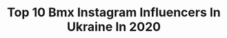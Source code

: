 ---
title: Top 10 Bmx Instagram Influencers In Ukraine In 2020
description: >-
  Find top bmx Instagram influencers in Ukraine in 2020. Most popular hashtags: #bmxrider #redbull #onsomeshit #thecomeupbmx.
platform: Instagram
profiles:
  - username: "predelformat"
    fullname: >-
      ПРЕДЕЛЬНЫЙ
    location: "Ukraine"
    followers: 9095
    engagement: 1616
    commentsToLikes: 0.139162
    id: ck5c8jls99mkq0i11x3yp0hdn
    verified: false
    hashtags: "#vans, #gsportbmx, #kendamausa, #bsdforever"
  - username: "joinerdennis"
    fullname: >-
      Денис Столяров
    location: "Ukraine"
    followers: 10741
    engagement: 1744
    commentsToLikes: 0.050673
    id: ckap7mqezknut0i78pgc1hk5p
    verified: false
    hashtags: "#bmx, #bigtoysshop, #sectacrewbmx"
  - username: "dima_zaiycev"
    fullname: >-
      Дима Зайцев
    location: "Ukraine"
    followers: 6910
    engagement: 3144
    commentsToLikes: 0.048756
    id: ck8t40cq754ch0j78s59nzsti
    verified: false
    hashtags: "#bmxcrash, #instagram, #crash, #bmxisfun"
  - username: "bod_fatman"
    fullname: >-
      🏠 XATA ⛪️
    location: "Ukraine"
    followers: 28223
    engagement: 2905
    commentsToLikes: 0.034718
    id: ck6ubps0nazh20j71sw5q4uo3
    verified: false
    hashtags: "#onsomeshit, #bottlecapchallenge, #challenge, #area51"
  - username: "nesterov_stn"
    fullname: >-
      Andrew Nesterov
    location: "Ukraine"
    followers: 5809
    engagement: 3790
    commentsToLikes: 0.033796
    id: ck8szhquqohuj0j78ni406zk0
    verified: false
    hashtags: "#satanshop, #deadlinecrew, #vx2100, #bmxphotography"
  - username: "alexander_shurva"
    fullname: >-
      Александр Руденко / Шурва
    location: "Ukraine"
    followers: 33049
    engagement: 1186
    commentsToLikes: 0.034937
    id: ck8szhqghohta0j78wm32g4rz
    verified: false
    hashtags: "#barcelona, #dreamtrickwithshurva"
  - username: "zhenya.ovcharuk"
    fullname: >-
      Женя Овчарук
    location: "Ukraine"
    followers: 20537
    engagement: 1161
    commentsToLikes: 0.034622
    id: ck8t40c3b548q0j786t601nzk
    verified: false
    hashtags: "#crashchallange, #bmxdirtjumps, #bmxs, #virus"
  - username: "theyurbasshow"
    fullname: >-
      Yurii Illushchenko
    location: "Ukraine"
    followers: 7147
    engagement: 1180
    commentsToLikes: 0.047116
    id: ck5cjwjq5vnb80i11gplqvmmj
    verified: false
    hashtags: "#ukraine, #sport, #paradise, #redbmxco"
  - username: "dima_zurabyants"
    fullname: >-
      ДИМА ЗУРАБЬЯНЦ 🇺🇦
    location: "Ukraine"
    followers: 13600
    engagement: 1152
    commentsToLikes: 0.026099
    id: ck15s6spkbidb0i19fzrwhyd2
    verified: false
    hashtags: "#vansbmx, #alwaysfiending, #fuckcorona, #covid19"
  - username: "andriypodoba"
    fullname: >-
      Андрій Подоба
    location: "Ukraine"
    followers: 18775
    engagement: 1651
    commentsToLikes: 0.020110
    id: ck15s6swzbiek0i19t60t5ihr
    verified: false
    hashtags: ""
---